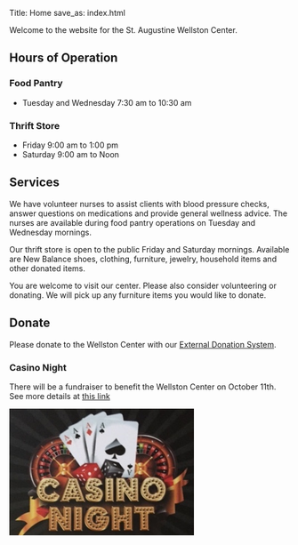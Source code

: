 Title: Home
save_as: index.html

Welcome to the website for the St. Augustine Wellston Center.

## Hours of Operation

### Food Pantry

*   Tuesday and Wednesday    7:30 am to 10:30 am

### Thrift Store

*   Friday         9:00 am to 1:00 pm
*   Saturday       9:00 am to Noon

## Services

We have volunteer nurses to assist clients with blood pressure checks, answer questions on medications and provide general wellness advice.  The nurses are available during food pantry operations on Tuesday and Wednesday mornings.

Our thrift store is open to the public Friday and Saturday mornings.  Available are New Balance shoes, clothing, furniture, jewelry, household items and other donated items.

You are welcome to visit our center.  Please also consider volunteering or donating.  We will pick up any furniture items you would like to donate.

## Donate

Please donate to the Wellston Center with our [External Donation System](http://weblink.donorperfect.com/WellstonCenterOnlineDonation).

### Casino Night

There will be a fundraiser to benefit the Wellston Center on October 11th. 
See more details at [this link](https://interland3.donorperfect.net/weblink/weblink.aspx?name=E347468&id=2)

[![Casino Night](img/CasinoNight.jpg)](https://interland3.donorperfect.net/weblink/weblink.aspx?name=E347468&id=2)
